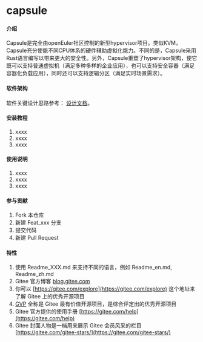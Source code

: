 # capsule

#### 介绍

Capsule是完全由openEuler社区控制的新型hypervisor项目。类似KVM，Capsule充分使能不同CPU体系的硬件辅助虚拟化能力。不同的是，Capsule采用Rust语言编写以带来更大的安全性。另外，Capsule重塑了hypervisor架构，使它既可以支持普通虚拟机（满足多种多样的企业应用），也可以支持安全容器（满足容器化负载应用），同时还可以支持逻辑分区（满足实时场景需求）。

#### 软件架构

软件关键设计思路参考： [设计文档](/docs/design.md)。


#### 安装教程

1.  xxxx
2.  xxxx
3.  xxxx

#### 使用说明

1.  xxxx
2.  xxxx
3.  xxxx

#### 参与贡献

1.  Fork 本仓库
2.  新建 Feat_xxx 分支
3.  提交代码
4.  新建 Pull Request


#### 特性

1.  使用 Readme\_XXX.md 来支持不同的语言，例如 Readme\_en.md, Readme\_zh.md
2.  Gitee 官方博客 [blog.gitee.com](https://blog.gitee.com)
3.  你可以 [https://gitee.com/explore](https://gitee.com/explore) 这个地址来了解 Gitee 上的优秀开源项目
4.  [GVP](https://gitee.com/gvp) 全称是 Gitee 最有价值开源项目，是综合评定出的优秀开源项目
5.  Gitee 官方提供的使用手册 [https://gitee.com/help](https://gitee.com/help)
6.  Gitee 封面人物是一档用来展示 Gitee 会员风采的栏目 [https://gitee.com/gitee-stars/](https://gitee.com/gitee-stars/)
